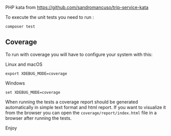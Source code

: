 PHP kata from https://github.com/sandromancuso/trip-service-kata

To execute the unit tests you need to run :

```shell
composer test
```

## Coverage

To run with coverage you will have to configure your system with this:

Linux and macOS
```shell
export XDEBUG_MODE=coverage
```

Windows
```shell
set XDEBUG_MODE=coverage
```

When running the tests a coverage report should be generated automatically in simple text format and html report. If you want
to visualize it from the browser you can open the `coverage/report/index.html` file in a browser after running the tests.

Enjoy

